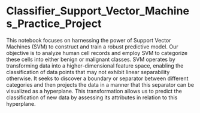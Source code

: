 # Classifier_Support_Vector_Machines_Practice_Project
This notebook focuses on harnessing the power of Support Vector Machines (SVM) to construct and train a robust predictive model. Our objective is to analyze human cell records and employ SVM to categorize these cells into either benign or malignant classes.
SVM operates by transforming data into a higher-dimensional feature space, enabling the classification of data points that may not exhibit linear separability otherwise. It seeks to discover a boundary or separator between different categories and then projects the data in a manner that this separator can be visualized as a hyperplane. This transformation allows us to predict the classification of new data by assessing its attributes in relation to this hyperplane.
